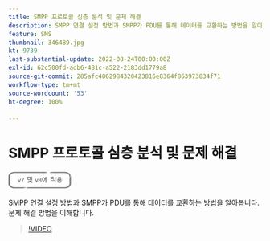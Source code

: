 ```yaml
---
title: SMPP 프로토콜 심층 분석 및 문제 해결
description: SMPP 연결 설정 방법과 SMPP가 PDU를 통해 데이터를 교환하는 방법을 알아봅니다. 문제 해결 방법을 이해합니다.
feature: SMS
thumbnail: 346489.jpg
kt: 9739
last-substantial-update: 2022-08-24T00:00:00Z
exl-id: 62c500fd-adb6-481c-a522-2183dd1779a8
source-git-commit: 285afc4062984320423816e8364f863973834f71
workflow-type: tm+mt
source-wordcount: '53'
ht-degree: 100%

---
```


# SMPP 프로토콜 심층 분석 및 문제 해결

![V7 및 V8에 적용](../assets/V7-V8-stamp.png)

SMPP 연결 설정 방법과 SMPP가 PDU를 통해 데이터를 교환하는 방법을 알아봅니다. 문제 해결 방법을 이해합니다.

>[!VIDEO](https://video.tv.adobe.com/v/346489?quality=12)
